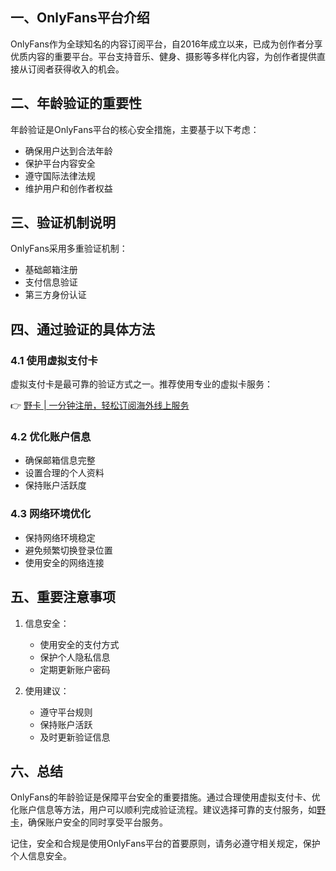 ## **一、OnlyFans平台介绍**

OnlyFans作为全球知名的内容订阅平台，自2016年成立以来，已成为创作者分享优质内容的重要平台。平台支持音乐、健身、摄影等多样化内容，为创作者提供直接从订阅者获得收入的机会。

## **二、年龄验证的重要性**

年龄验证是OnlyFans平台的核心安全措施，主要基于以下考虑：

- 确保用户达到合法年龄
- 保护平台内容安全
- 遵守国际法律法规
- 维护用户和创作者权益

## **三、验证机制说明**

OnlyFans采用多重验证机制：

- 基础邮箱注册
- 支付信息验证
- 第三方身份认证

## **四、通过验证的具体方法**

### **4.1 使用虚拟支付卡**

虚拟支付卡是最可靠的验证方式之一。推荐使用专业的虚拟卡服务：

👉 [野卡 | 一分钟注册，轻松订阅海外线上服务](https://bit.ly/bewildcard)

### **4.2 优化账户信息**

- 确保邮箱信息完整
- 设置合理的个人资料
- 保持账户活跃度

### **4.3 网络环境优化**

- 保持网络环境稳定
- 避免频繁切换登录位置
- 使用安全的网络连接

## **五、重要注意事项**

1. 信息安全：
   - 使用安全的支付方式
   - 保护个人隐私信息
   - 定期更新账户密码

2. 使用建议：
   - 遵守平台规则
   - 保持账户活跃
   - 及时更新验证信息

## **六、总结**

OnlyFans的年龄验证是保障平台安全的重要措施。通过合理使用虚拟支付卡、优化账户信息等方法，用户可以顺利完成验证流程。建议选择可靠的支付服务，如[野卡](https://bit.ly/bewildcard)，确保账户安全的同时享受平台服务。

记住，安全和合规是使用OnlyFans平台的首要原则，请务必遵守相关规定，保护个人信息安全。